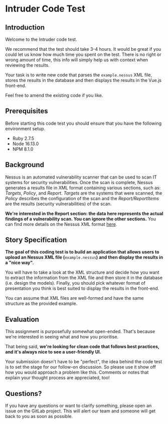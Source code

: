 # Intruder Code Test

## Introduction

Welcome to the Intruder code test.

We recommend that the test should take 3-4 hours. It would be great if you could let us know how much time you spent on the test. There is no right or wrong amount of time, this info will simply help us with context when reviewing the results.

Your task is to write new code that parses the `example.nessus` XML file, stores the results in the database and then displays the results in the Vue.js front-end.

Feel free to amend the existing code if you like.

## Prerequisites

Before starting this code test you should ensure that you have the following environment setup.

- Ruby 2.7.5
- Node 16.13.0
- NPM 8.1.0

## Background

Nessus is an automated vulnerability scanner that can be used to scan IT systems for security vulnerabilities. Once the scan is complete, Nessus generates a results file in XML format containing various sections, such as: _Targets_, _Policy_, and _Report_. _Targets_ are the systems that were scanned, the _Policy_ describes the configuration of the scan and the _Report/ReportItems_ are the results (security vulnerabilities) of the scan.

**We're interested in the Report section: the data here represents the actual findings of a vulnerability scan. You can ignore the other sections.** You can find more details on the Nessus XML format [here](https://static.tenable.com/documentation/dot_nessus_file_format.pdf).

## Story Specification

**The**  **goal of this coding test is to build an application that allows users to upload an  Nessus XML file (**`example.nessus`**) and then display the results in a "nice way".**

You will have to take a look at the XML structure and decide how you want to extract the information from the XML file and then store it in the database (i.e. design the models). Finally, you should pick whatever format of presentation you think is best suited to display the results in the front-end.

You can assume that XML files are well-formed and have the same structure as the provided example.

## Evaluation

This assignment is purposefully somewhat open-ended. That's because we're interested in seeing what and how you prioritise.

That being said, **we're looking for clean code that follows best practices, and it's always nice to see a user-friendly UI.**

Your submission doesn't have to be "perfect", the idea behind the code test is to set the stage for our follow-on discussion. So please use it show off how you would approach a problem like this. Comments or notes that explain your thought process are appreciated, too!

## Questions?

If you have any questions or want to clarify something, please open an issue on the GitLab project. This will alert our team and someone will get back to you as soon as possible.
